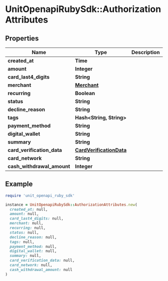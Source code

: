 # UnitOpenapiRubySdk::AuthorizationAttributes

## Properties

| Name | Type | Description | Notes |
| ---- | ---- | ----------- | ----- |
| **created_at** | **Time** |  |  |
| **amount** | **Integer** |  |  |
| **card_last4_digits** | **String** |  |  |
| **merchant** | [**Merchant**](Merchant.md) |  |  |
| **recurring** | **Boolean** |  |  |
| **status** | **String** |  |  |
| **decline_reason** | **String** |  | [optional] |
| **tags** | **Hash&lt;String, String&gt;** |  | [optional] |
| **payment_method** | **String** |  | [optional] |
| **digital_wallet** | **String** |  | [optional] |
| **summary** | **String** |  | [optional] |
| **card_verification_data** | [**CardVerificationData**](CardVerificationData.md) |  | [optional] |
| **card_network** | **String** |  | [optional] |
| **cash_withdrawal_amount** | **Integer** |  | [optional] |

## Example

```ruby
require 'unit_openapi_ruby_sdk'

instance = UnitOpenapiRubySdk::AuthorizationAttributes.new(
  created_at: null,
  amount: null,
  card_last4_digits: null,
  merchant: null,
  recurring: null,
  status: null,
  decline_reason: null,
  tags: null,
  payment_method: null,
  digital_wallet: null,
  summary: null,
  card_verification_data: null,
  card_network: null,
  cash_withdrawal_amount: null
)
```

